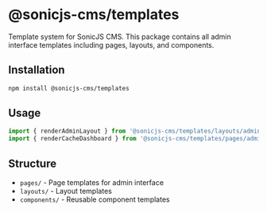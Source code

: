 # @sonicjs-cms/templates

Template system for SonicJS CMS. This package contains all admin interface templates including pages, layouts, and components.

## Installation

```bash
npm install @sonicjs-cms/templates
```

## Usage

```typescript
import { renderAdminLayout } from '@sonicjs-cms/templates/layouts/admin-layout-v2'
import { renderCacheDashboard } from '@sonicjs-cms/templates/pages/admin-cache'
```

## Structure

- `pages/` - Page templates for admin interface
- `layouts/` - Layout templates
- `components/` - Reusable component templates
